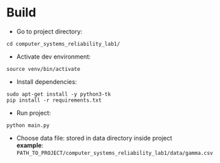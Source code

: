 # Build

- Go to project directory:
```
cd computer_systems_reliability_lab1/
```

- Activate dev environment:
```
source venv/bin/activate
```
   
- Install dependencies:
```
sudo apt-get install -y python3-tk
pip install -r requirements.txt
```
  
- Run project:
```
python main.py
```
  
- Choose data file:
stored in data directory inside project  
__example__: `PATH_TO_PROJECT/computer_systems_reliability_lab1/data/gamma.csv`
